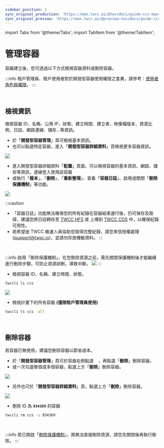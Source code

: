 ```yaml
---
sidebar_position: 1
sync_original_production: 'https://man.twcc.ai/@twccdocs/guide-ccs-manage-zh' 
sync_original_preview: 'https://man.twcc.ai/@preview-twccdocs/guide-ccs-manage-zh' 
---
```


import Tabs from '@theme/Tabs';
import TabItem from '@theme/TabItem';

# 管理容器

容器建立後，您可透過以下方式檢視容器資料或刪除容器。

:::info
租戶管理員、租戶使用者對於開發型容器使用權限之差異，請參考：[<ins>使用者角色與權限</ins>](/docs/member-concepts-roles-permissions/twcc-services/compute.md#開發型容器)。
:::

<br/>

## 檢視資訊

檢視容器 ID、名稱、公用 IP、狀態、建立時間、建立者、映像檔版本、資源比例、日誌、網路連線、儲存...等資訊。

<Tabs>
<TabItem value="TWCC 入口網站" label="TWCC 入口網站">

- 於「**開發型容器管理**」頁可檢視基本資訊。
- 也可以點選特定容器，進入「**開發型容器詳細資料**」頁檢視更多容器資訊。

![](https://cos.twcc.ai/SYS-MANUAL/uploads/upload_66e8d42357ff675c82a5f267559461c0.png)


- 進入開發型容器詳細資料「**配置**」頁面，可以檢視容器的基本資訊、網路、儲存等資訊，連線登入使用該容器
- 或執行「**複本**」、「**删除**」、「**重新整理**」、查看「**容器日誌**」、啟用或關閉「**刪除保護機制**」等功能。

![](https://cos.twcc.ai/SYS-MANUAL/uploads/upload_cf118734826fcdd287da97a30865c0d5.png)

:::caution
- 「容器日誌」功能無法確保您的所有紀錄在容器結束運行後，仍可保存及取得，建議您將日誌轉存至 [<ins>TWCC HFS</ins>](/docs/hfs/overview.md) 或 上傳到 [<ins>TWCC COS</ins>](/docs/cos/overview.md) 中，以確保紀錄可用性。
- 若希望由 TWCC 維運人員協助您取得完整紀錄，請您來信授權處理 (<a href = "mailto: isupport@twsc.io">isupport@twsc.io</a>)，並請勿存放機敏資料。
:::

<br/>

:::info
啟用「刪除保護機制」，在您刪除資源之前，需先關閉保護機制後才能繼續進行刪除步驟，可防止資源誤刪，導致中斷。
![](https://i.imgur.com/vfuSZhT.gif)
:::

</TabItem>
<TabItem value="TWCC CLI" label="TWCC CLI">

- 檢視容器 ID、名稱、建立時間、狀態。

```bash
twccli ls ccs
```

![](https://cos.twcc.ai/SYS-MANUAL/uploads/upload_8c56a8a4bafb8fd5ee6b4913dc5d9c86.png)

- 檢視計畫下的所有容器 **(僅限租戶管理員使用)**
    
```bash
twccli ls ccs -all
```

</TabItem>
</Tabs>

<br/>

## 刪除容器

若容器已無使用，建議您刪除容器以節省成本。

<Tabs>
<TabItem value="TWCC 入口網站" label="TWCC 入口網站">

- 於「**開發型容器管理**」頁可於容器右側點選 &nbsp;<i class="fa fa-ellipsis-v fa-20" aria-hidden="true"></i>&nbsp; ，再點選「**刪除**」刪除容器。
- 或一次勾選單個或多個容器，點選上方「**刪除**」刪除容器。

![](https://cos.twcc.ai/SYS-MANUAL/uploads/upload_2d1182756e5313f7ce9a9d286d19b87a.png)


- 另外也可於「**開發型容器詳細資料**」頁，點選上方「**刪除**」刪除容器。

![](https://cos.twcc.ai/SYS-MANUAL/uploads/upload_2881ea99d7be4882eab6634184a14f8d.png)

</TabItem>
<TabItem value="TWCC CLI" label="TWCC CLI">

- 刪除 ID 為 **`934369`** 的容器

```bash
twccli rm ccs -s 934369
```

</TabItem>
</Tabs>

<br/>

:::info
若已開啟「[<ins>刪除保護機制</ins>](#檢視資訊)」，將無法直接刪除資源，請您先關閉後再執行刪除。
:::